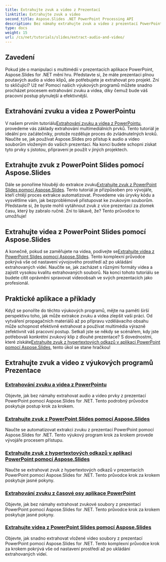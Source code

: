 ```yaml
---
title: Extrahujte zvuk a video z Prezentací
linktitle: Extrahujte zvuk a video
second_title: Aspose.Slides .NET PowerPoint Processing API
description: Bez námahy extrahujte zvuk a video z prezentací PowerPoint pomocí Aspose.Slides for .NET s našimi komplexními výukovými programy krok za krokem.
type: docs
weight: 15
url: /cs/net/tutorials/slides/extract-audio-and-video/
---
```

## Zavedení

Pokud jde o manipulaci s multimédii v prezentacích aplikace PowerPoint, Aspose.Slides for .NET mění hru. Představte si, že máte prezentaci plnou poutavých audio a video klipů, ale potřebujete je extrahovat pro projekt. Zní to skličující? Už ne! Pomocí našich výukových programů můžete snadno procházet procesem extrahování zvuku a videa, díky čemuž bude váš pracovní postup plynulejší a efektivnější.

## Extrahování zvuku a videa z PowerPointu

 V našem prvním tutoriálu[Extrahování zvuku a videa z PowerPointu](./extracting-audio-and-video/), provedeme vás základy extrahování multimediálních prvků. Tento tutoriál je ideální pro začátečníky, protože rozděluje proces do zvládnutelných kroků. Naučíte se, jak používat Aspose.Slides pro přístup k audio a video souborům vloženým do vašich prezentací. Na konci budete schopni získat tyto prvky s jistotou, připraveni je použít v jiných projektech.

## Extrahujte zvuk z PowerPoint Slides pomocí Aspose.Slides

 Dále se ponoříme hlouběji do extrakce zvuku[Extrahujte zvuk z PowerPoint Slides pomocí Aspose.Slides](./extract-audio-from-powerpoint/). Tento tutoriál je přizpůsoben pro vývojáře, kteří chtějí proces extrakce automatizovat. Provedeme vás úryvky kódu a vysvětlíme vám, jak bezproblémově přistupovat ke zvukovým souborům. Představte si, že byste mohli vytáhnout zvuk z více prezentací za zlomek času, který by zabralo ručně. Zní to lákavě, že? Tento průvodce to umožňuje!

## Extrahujte videa z PowerPoint Slides pomocí Aspose.Slides

 A konečně, pokud se zaměřujete na videa, podívejte se[Extrahujte videa z PowerPoint Slides pomocí Aspose.Slides](./extract-videos-from-powerpoint-slides/). Tento komplexní průvodce pokrývá vše od nastavení vývojového prostředí až po ukládání extrahovaných videí. Naučíte se, jak zacházet s různými formáty videa a zajistit vysokou kvalitu extrahovaných souborů. Na konci tohoto tutoriálu se budete cítit oprávněni spravovat videoobsah ve svých prezentacích jako profesionál.

## Praktické aplikace a příklady

Když se ponoříte do těchto výukových programů, mějte na paměti širší perspektivu toho, jak může extrakce zvuku a videa zlepšit vaši práci. Od vytváření propagačních materiálů až po přípravu vzdělávacího obsahu může schopnost efektivně extrahovat a používat multimédia výrazně zefektivnit váš pracovní postup. Setkali jste se někdy se scénářem, kdy jste potřebovali konkrétní zvukový klip z dlouhé prezentace? S dovednostmi, které získáte[Extrahujte zvuk z hypertextových odkazů v aplikaci PowerPoint pomocí Aspose.Slides](./extract-audio-from-hyperlinks/), tento úkol se stane hračkou!

## Extrahujte zvuk a video z výukových programů Prezentace
### [Extrahování zvuku a videa z PowerPointu](./extracting-audio-and-video/)
Objevte, jak bez námahy extrahovat audio a video prvky z prezentací PowerPoint pomocí Aspose.Slides for .NET. Tento podrobný průvodce poskytuje postup krok za krokem.
### [Extrahujte zvuk z PowerPoint Slides pomocí Aspose.Slides](./extract-audio-from-powerpoint/)
Naučte se automatizovat extrakci zvuku z prezentací PowerPoint pomocí Aspose.Slides for .NET. Tento výukový program krok za krokem provede vývojáře procesem přístupu.
### [Extrahujte zvuk z hypertextových odkazů v aplikaci PowerPoint pomocí Aspose.Slides](./extract-audio-from-hyperlinks/)
Naučte se extrahovat zvuk z hypertextových odkazů v prezentacích PowerPoint pomocí Aspose.Slides for .NET. Tento průvodce krok za krokem poskytuje jasné pokyny.
### [Extrahování zvuku z časové osy aplikace PowerPoint](./extracting-audio-from-timeline/)
Objevte, jak bez námahy extrahovat zvukové soubory z prezentací PowerPoint pomocí Aspose.Slides for .NET. Tento průvodce krok za krokem poskytuje jasné pokyny.
### [Extrahujte videa z PowerPoint Slides pomocí Aspose.Slides](./extract-videos-from-powerpoint-slides/)
Objevte, jak snadno extrahovat vložené video soubory z prezentací PowerPoint pomocí Aspose.Slides for .NET. Tento komplexní průvodce krok za krokem pokrývá vše od nastavení prostředí až po ukládání extrahovaných videí.